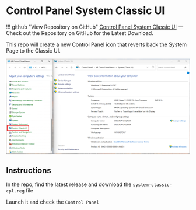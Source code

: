 # Control Panel System Classic UI

!!! github "View Repository on GitHub"
    [Control Panel System Classic UI](https://github.com/ConglomoUS/Control_Panel_System_Classic_UI) — Check out the Repository on GitHub for the Latest Download.

This repo will create a new Control Panel icon that reverts back the System Page to the Classic UI.

![](readme_assets/SystemClassicUI.png)

## Instructions

In the repo, find the latest release and download the `system-classic-cpl.reg` file

Launch it and check the `Control Panel`